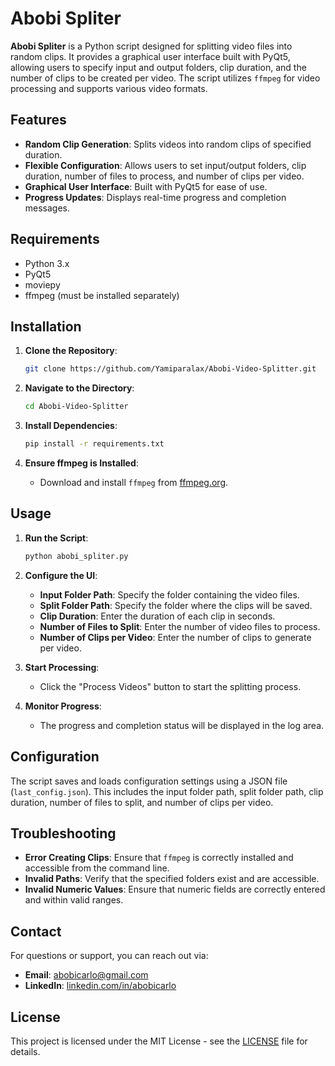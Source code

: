 # Abobi Spliter

**Abobi Spliter** is a Python script designed for splitting video files into random clips. It provides a graphical user interface built with PyQt5, allowing users to specify input and output folders, clip duration, and the number of clips to be created per video. The script utilizes `ffmpeg` for video processing and supports various video formats.

## Features

- **Random Clip Generation**: Splits videos into random clips of specified duration.
- **Flexible Configuration**: Allows users to set input/output folders, clip duration, number of files to process, and number of clips per video.
- **Graphical User Interface**: Built with PyQt5 for ease of use.
- **Progress Updates**: Displays real-time progress and completion messages.

## Requirements

- Python 3.x
- PyQt5
- moviepy
- ffmpeg (must be installed separately)

## Installation

1. **Clone the Repository**:

   ```bash
   git clone https://github.com/Yamiparalax/Abobi-Video-Splitter.git
   ```

2. **Navigate to the Directory**:

   ```bash
   cd Abobi-Video-Splitter
   ```

3. **Install Dependencies**:

   ```bash
   pip install -r requirements.txt
   ```

4. **Ensure ffmpeg is Installed**:
   - Download and install `ffmpeg` from [ffmpeg.org](https://ffmpeg.org/download.html).

## Usage

1. **Run the Script**:

   ```bash
   python abobi_spliter.py
   ```

2. **Configure the UI**:
   - **Input Folder Path**: Specify the folder containing the video files.
   - **Split Folder Path**: Specify the folder where the clips will be saved.
   - **Clip Duration**: Enter the duration of each clip in seconds.
   - **Number of Files to Split**: Enter the number of video files to process.
   - **Number of Clips per Video**: Enter the number of clips to generate per video.

3. **Start Processing**:
   - Click the "Process Videos" button to start the splitting process.

4. **Monitor Progress**:
   - The progress and completion status will be displayed in the log area.

## Configuration

The script saves and loads configuration settings using a JSON file (`last_config.json`). This includes the input folder path, split folder path, clip duration, number of files to split, and number of clips per video.

## Troubleshooting

- **Error Creating Clips**: Ensure that `ffmpeg` is correctly installed and accessible from the command line.
- **Invalid Paths**: Verify that the specified folders exist and are accessible.
- **Invalid Numeric Values**: Ensure that numeric fields are correctly entered and within valid ranges.

## Contact

For questions or support, you can reach out via:

- **Email**: [abobicarlo@gmail.com](mailto:abobicarlo@gmail.com)
- **LinkedIn**: [linkedin.com/in/abobicarlo](https://www.linkedin.com/in/abobicarlo/)

## License

This project is licensed under the MIT License - see the [LICENSE](LICENSE) file for details.